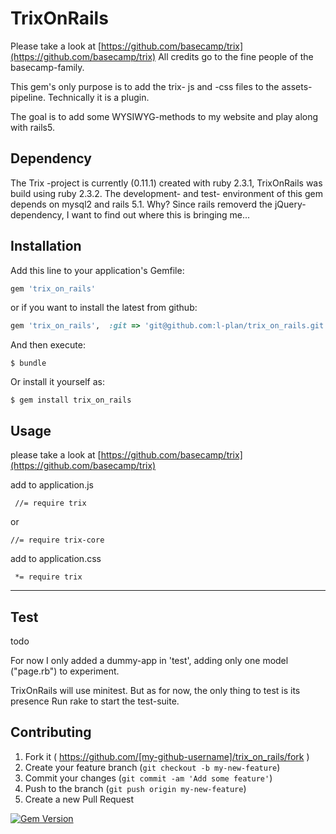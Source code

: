 # TrixOnRails

Please take a look at [https://github.com/basecamp/trix](https://github.com/basecamp/trix) All credits go to the fine people of the basecamp-family.

This gem's only purpose is to add the trix- js and -css files to the assets-pipeline. Technically it is a plugin.

The goal is to add some WYSIWYG-methods to my website and play along with rails5.

## Dependency

The Trix -project is currently (0.11.1) created with ruby 2.3.1, TrixOnRails was build using ruby 2.3.2.
The development- and test- environment of this gem depends on mysql2 and rails 5.1. Why? Since rails removerd the jQuery-dependency, I want to find out where this is bringing me...

## Installation

Add this line to your application's Gemfile:

```ruby
gem 'trix_on_rails'
```

or if you want to install the latest from github:

```ruby
gem 'trix_on_rails',  :git => 'git@github.com:l-plan/trix_on_rails.git'
```


And then execute:

    $ bundle

Or install it yourself as:

    $ gem install trix_on_rails

## Usage

please take a look at [https://github.com/basecamp/trix](https://github.com/basecamp/trix)

add to application.js


	 //= require trix

or

	//= require trix-core


add to application.css


	 *= require trix

___

## Test
todo

For now I only added a dummy-app in 'test', adding only one model ("page.rb") to experiment.

TrixOnRails will use minitest. But as for now, the only thing to test is its presence 
Run rake to start the test-suite.



## Contributing

1. Fork it ( https://github.com/[my-github-username]/trix_on_rails/fork )
2. Create your feature branch (`git checkout -b my-new-feature`)
3. Commit your changes (`git commit -am 'Add some feature'`)
4. Push to the branch (`git push origin my-new-feature`)
5. Create a new Pull Request

[![Gem Version](https://badge.fury.io/rb/trix_on_rails.svg)](https://badge.fury.io/rb/trix_on_rails)

